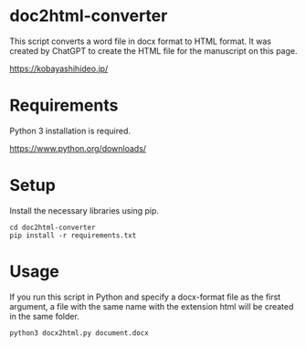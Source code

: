 # doc2html-converter
This script converts a word file in docx format to HTML format. It was created by ChatGPT to create the HTML file for the manuscript on this page.

https://kobayashihideo.jp/

# Requirements
Python 3 installation is required.

https://www.python.org/downloads/

# Setup
Install the necessary libraries using pip.
```
cd doc2html-converter
pip install -r requirements.txt
```

# Usage
If you run this script in Python and specify a docx-format file as the first argument, a file with the same name with the extension html will be created in the same folder.
```
python3 docx2html.py document.docx
```
